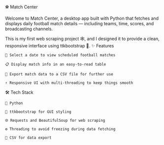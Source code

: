 ⚽ Match Center

Welcome to Match Center, a desktop app built with Python that fetches and displays daily football match details — including teams, time, scores, and broadcasting channels.

This is my first web scraping project 🕸️, and I designed it to provide a clean, responsive interface using ttkbootstrap 🎨.
✨ Features

    📅 Select a date to view scheduled football matches

    📋 Display match info in an easy-to-read table

    💾 Export match data to a CSV file for further use

    ⚡ Responsive UI with multi-threading to keep things smooth

🛠️ Tech Stack

    🐍 Python

    🎨 ttkbootstrap for GUI styling

    🌐 Requests and BeautifulSoup for web scraping

    ⚙️ Threading to avoid freezing during data fetching

    📄 CSV for data export
